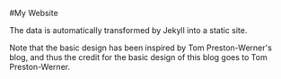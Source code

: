 #My Website

The data is automatically transformed by Jekyll into a static site.  

Note that the basic design has been inspired by Tom Preston-Werner's blog, and thus the credit for the basic design of this blog goes to Tom Preston-Werner.

